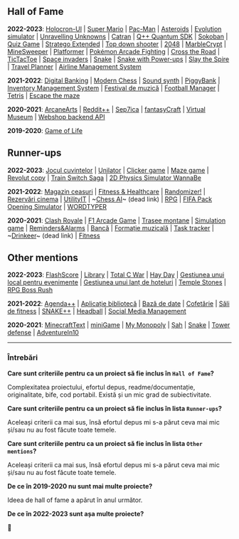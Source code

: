 ## Hall of Fame

**2022-2023**: [Holocron-UI](https://github.com/i2002/Holocron-UI) |
[Super Mario](https://github.com/danitns/oop-project) |
[Pac-Man](https://github.com/M-Podi/PacMan-ILMF) |
[Asteroids](https://github.com/theo543/asteroids) |
[Evolution simulator](https://github.com/annna7/proiect-poo) |
[Unravelling Unknowns](https://github.com/SadCarrotMaru/OOP_Project_slime) |
[Catran](https://github.com/VSebastian8/obiecte) |
[Q++ Quantum SDK](https://github.com/mario-deaconescu/quantum-sdk) |
[Sokoban](https://github.com/tudormiu/proiect-poo) |
[Quiz Game](https://github.com/mariapreda19/proiect-oop-QuizApp) |
[Stratego Extended](https://github.com/StefanPopescu078/OOPProject) |
[Top down shooter](https://github.com/DumitruIlie/TopDownShooterPOO) |
[2048](https://github.com/biancapopa31/oop) |
[MarbleCrypt](https://github.com/radubig/MarbleCrypt) |
[MineSweeper](https://github.com/EHollower/MSOOP) |
[Platformer](https://github.com/fortasteaua/oop) |
[Pokémon Arcade Fighting](https://github.com/Apostol-Alin/proiectpoo) | 
[Cross the Road](https://github.com/Cristiana-Cocheci/oop_v2) |
[TicTacToe](https://github.com/Andrei137/Tic-Tac-Toe) |
[Space invaders](https://github.com/vladc15/OOP) |
[Snake](https://github.com/beingsebi/snake) |
[Snake with Power-ups](https://github.com/dragosc1/Snake-with-POWER-UPS) |
[Slay the Spire](https://github.com/sebimih13/POO-Proiect) |
[Travel Planner](https://github.com/radumsk/TravelPlanner) | 
[Airline Management System](https://github.com/marius004/oop-project)

**2021-2022**:
[Digital Banking](https://github.com/laurentiucretu68/Digital_Banking) |
[Modern Chess](https://github.com/Robyss/Modern-Chess) |
[Sound synth](https://github.com/lmihaig/sound-synth) |
[PiggyBank](https://github.com/vl4dio4n/PiggyBank) |
[Inventory Management System](https://github.com/tudorcoman/oop-inventory-system) |
[Festival de muzică](https://github.com/cristina-timbur/POO-tema2) |
[Football Manager](https://github.com/radugheo/Football-Manager) |
[Tetris](https://github.com/lowLevelGod/tetrispoo) |
[Escape the maze](https://github.com/popastefan10/Escape-the-maze)

**2020-2021**:
[ArcaneArts](https://github.com/AlexMincu/ArcaneArts) |
[Reddit++](https://github.com/MaximTiberiu/OOProject) |
[Sep7ica](https://github.com/VictorAndreiCotescu/Sep7ica) |
[fantasyCraft](https://github.com/meemknight/fantasyCraft) |
[Virtual Museum](https://github.com/DianaIfrosa/OOP-Virtual-Museum-Project) |
[Webshop backend API](https://github.com/Andrei0872/webshop-backend-api-oop)

**2019-2020**:
[Game of Life](https://github.com/Stefan-Radu/Predator-and-Prey)

## Runner-ups

**2022-2023**: [Jocul cuvintelor](https://github.com/Smaranda02/PROJECT_OOP) |
[Unilator](https://github.com/leviaici/tema1-poo) |
[Clicker game](https://github.com/Bucovina/ProjectOOP) | [Maze game](https://github.com/DavidB2703/proiect-poo) |
[Revolut copy](https://github.com/VoicilaIonut/revolut-copy) |
[Train Switch Saga](https://github.com/Giulian617/Proiect_poo) |
[2D Physics Simulator WannaBe](https://github.com/grig95/proiect_poo)
 

**2021-2022**:
[Magazin ceasuri](https://github.com/xSuly/Proiect-POO) |
[Fitness & Healthcare](https://github.com/AndreiLaurentiu/OOP_Project) |
[Randomizer!](https://github.com/Nubaz/Randomizer_Game) |
[Rezervări cinema](https://github.com/radustefan2311/Proiect---OOP) |
[UtilityIT](https://github.com/nicugnm/poo-cpp-proj) |
~[Chess AI](https://github.com/vladciocoiu/proiect-poo)~ (dead link) |
[RPG](https://github.com/alin090402/OOP-RPG-project) |
[FIFA Pack Opening Simulator](https://github.com/valentinvale/OOP_VS) |
[WORDTYPER](https://github.com/ImCataG/poop)

**2020-2021**:
[Clash Royale](https://github.com/TIPYexe/POO_ClashRoyale) |
[F1 Arcade Game](https://github.com/DragosBalmau/Formula-1-Arcade-Game) |
[Trasee montane](https://github.com/VMadalina/Mountain-trail-guide) |
[Simulation game](https://github.com/Al-Th-Ionescu/OOP_simulation_game) |
[Reminders&Alarms](https://github.com/cimuletz/organizer) |
[Bancă](https://github.com/alexandra-udristoiu/lab-oop) |
[Formație muzicală](https://github.com/Ionescu-Ioan/Laborator-POO) |
[Task tracker](https://github.com/deeaanghelache/POO_Laborator) |
~[Drinkeer](https://github.com/radu-filipescu/Drinkeer)~ (dead link) |
[Fitness](https://github.com/alexbrinza2001/Tema1-POO)

## Other mentions

**2022-2023**: [FlashScore](https://github.com/stefanbrb10/temaOOP) |
[Library](https://github.com/AncaaO/Tema3) |
[Total C War](https://github.com/GeorgePopescu318/Total-C-War) |
[Hay Day](https://github.com/dariapirvulescu18/proiect1) |
[Gestiunea unui local pentru evenimente](https://github.com/bogdanvladmihai/oop-second-project) |
[Gestiunea unui lanț de hoteluri](https://github.com/Razvan48/Gestiunea-unui-lant-de-hoteluri) |
[Temple Stones](https://github.com/emtu5/proiectOOP) |
[RPG Boss Rush](https://github.com/Bagsylina/RPG-Boss-Rush)
 

**2021-2022**:
[Agenda++](https://github.com/ReluSt13/Agenda-plus-plus) |
[Aplicație bibliotecă](https://github.com/gabrielcatalin191200/OOP) |
[Bază de date](https://github.com/radu-moraru/OOP-project) |
[Cofetărie](https://github.com/andreeav19/Proiect_OOP) |
[Săli de fitness](https://github.com/NastaseMarius19/baza_de_date_sali_fitness) |
[SNAKE++](https://github.com/Antonioo-H/OOP-Project) |
[Headball](https://github.com/andreihodoroaga/Headball) |
[Social Media Management](https://github.com/annemarie04/oop)

**2020-2021**:
[MinecraftText](https://github.com/andrei-cerbulescu/MinecraftText) |
[miniGame](https://github.com/AlecuMihai/miniGame) |
[My Monopoly](https://github.com/alexandra-chivescu/Proiect-OOP) |
[Șah](https://github.com/alexandru-peter/SAH_POO_1) |
[Snake](https://github.com/Mihnea-Cristea/POO) |
[Tower defense](https://github.com/opreageorges/POO) |
[AdventureIn10](https://github.com/Daria602/AdventureIn10)

-----

### Întrebări

**Care sunt criteriile pentru ca un proiect să fie inclus în `Hall of Fame`?**

Complexitatea proiectului, efortul depus, readme/documentație, originalitate, bife,
cod portabil. Există și un mic grad de subiectivitate.

**Care sunt criteriile pentru ca un proiect să fie inclus în lista `Runner-ups`?**

Aceleași criterii ca mai sus, însă efortul depus mi s-a părut ceva mai mic și/sau nu au fost făcute toate temele.

**Care sunt criteriile pentru ca un proiect să fie inclus în lista `Other mentions`?**

Aceleași criterii ca mai sus, însă efortul depus mi s-a părut ceva mai mic și/sau nu au fost făcute toate temele.

**De ce în 2019-2020 nu sunt mai multe proiecte?**

Ideea de hall of fame a apărut în anul următor.

**De ce în 2022-2023 sunt așa multe proiecte?**

🙂
